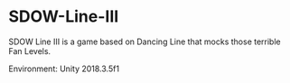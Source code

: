 # SDOW-Line-III
 
SDOW Line III is a game based on Dancing Line that mocks those terrible Fan Levels.

Environment: Unity 2018.3.5f1
